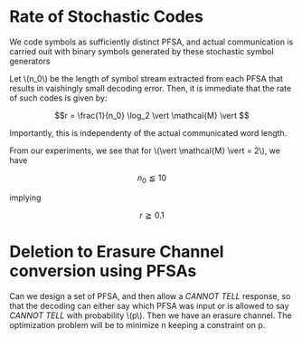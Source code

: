 # Rate of Stochastic Codes 

We code symbols as sufficiently distinct PFSA, and actual communication is carried ouit with binary symbols generated by these stochastic symbol generators

Let \\\(n_0\\\) be the length of symbol stream extracted from each PFSA that results in vaishingly small decoding error.
Then, it is immediate that the rate of such codes is given by:

$$r = \frac{1}{n_0} \log_2 \vert \mathcal{M} \vert $$

Importantly, this is independenty of the actual communicated word length.

From our experiments, we see that for \\\(\vert \mathcal{M} \vert = 2\\\), we have 

$$ n_0 \leqq 10 $$

implying 

$$r \geqq 0.1 $$

# Deletion to Erasure Channel conversion using PFSAs

Can we design a set of PFSA, and then allow a *CANNOT TELL* response, so that the decoding can either say which PFSA was input or is allowed to say *CANNOT TELL* with probability \\\(p\\\). Then we have an erasure channel. The optimization problem will be to minimize n keeping a constraint on p.

